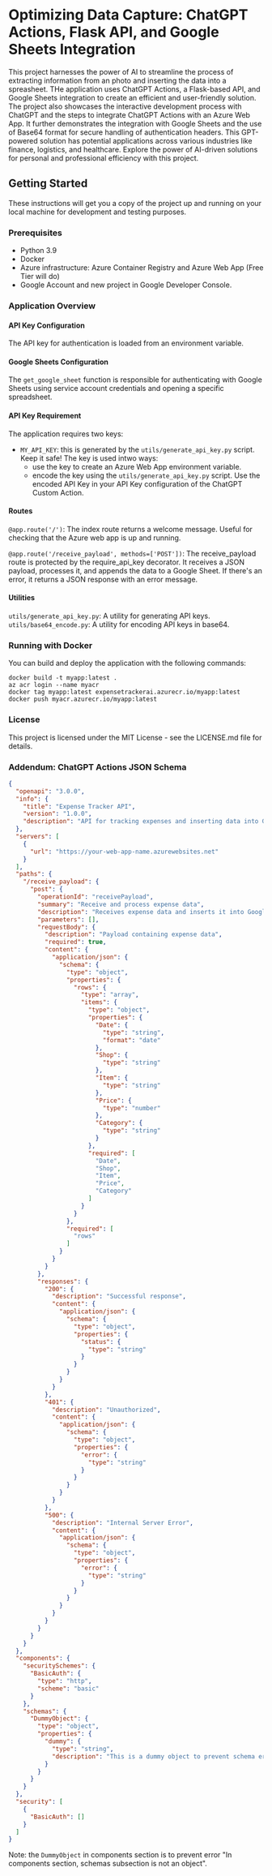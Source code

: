 # Optimizing Data Capture: ChatGPT Actions, Flask API, and Google Sheets Integration

This project harnesses the power of AI to streamline the process of extracting information from an photo and inserting the data into a spreasheet. THe application uses ChatGPT Actions, a Flask-based API, and Google Sheets integration to create an efficient and user-friendly solution. The project also showcases the interactive development process with ChatGPT and the steps to integrate ChatGPT Actions with an Azure Web App. It further demonstrates the integration with Google Sheets and the use of Base64 format for secure handling of authentication headers. This GPT-powered solution has potential applications across various industries like finance, logistics, and healthcare. Explore the power of AI-driven solutions for personal and professional efficiency with this project.


## Getting Started

These instructions will get you a copy of the project up and running on your local machine for development and testing purposes.

### Prerequisites

- Python 3.9
- Docker 
- Azure infrastructure: Azure Container Registry and Azure Web App (Free Tier will do)
- Google Account and new project in Google Developer Console.

### Application Overview

#### API Key Configuration

The API key for authentication is loaded from an environment variable.

#### Google Sheets Configuration

The `get_google_sheet` function is responsible for authenticating with Google Sheets using service account credentials and opening a specific spreadsheet.

#### API Key Requirement

The application requires two keys:

* `MY_API_KEY`: this is generated by the `utils/generate_api_key.py` script. Keep it safe! The key is used intwo ways:
   * use the key to create an Azure Web App environment variable.
   * encode the key using the `utils/generate_api_key.py` script. Use the encoded API Key in your API Key configuration of the ChatGPT Custom Action.

#### Routes

`@app.route('/')`: The index route returns a welcome message. Useful for checking that the Azure web app is up and running.

`@app.route('/receive_payload', methods=['POST'])`: The receive_payload route is protected by the require_api_key 
decorator. It receives a JSON payload, processes it, and appends the data to a Google Sheet. If there's an error, it returns a JSON response with an error message.


#### Utilities

`utils/generate_api_key.py`: A utility for generating API keys.
`utils/base64_encode.py`: A utility for encoding API keys in base64.


### Running with Docker


You can build and deploy the application with the following commands:

```
docker build -t myapp:latest .
az acr login --name myacr
docker tag myapp:latest expensetrackerai.azurecr.io/myapp:latest
docker push myacr.azurecr.io/myapp:latest
```

### License
This project is licensed under the MIT License - see the LICENSE.md file for details.


### Addendum: ChatGPT Actions JSON Schema

```json
{
  "openapi": "3.0.0",
  "info": {
    "title": "Expense Tracker API",
    "version": "1.0.0",
    "description": "API for tracking expenses and inserting data into Google Sheets"
  },
  "servers": [
    {
      "url": "https://your-web-app-name.azurewebsites.net"
    }
  ],
  "paths": {
    "/receive_payload": {
      "post": {
        "operationId": "receivePayload",
        "summary": "Receive and process expense data",
        "description": "Receives expense data and inserts it into Google Sheets",
        "parameters": [],
        "requestBody": {
          "description": "Payload containing expense data",
          "required": true,
          "content": {
            "application/json": {
              "schema": {
                "type": "object",
                "properties": {
                  "rows": {
                    "type": "array",
                    "items": {
                      "type": "object",
                      "properties": {
                        "Date": {
                          "type": "string",
                          "format": "date"
                        },
                        "Shop": {
                          "type": "string"
                        },
                        "Item": {
                          "type": "string"
                        },
                        "Price": {
                          "type": "number"
                        },
                        "Category": {
                          "type": "string"
                        }
                      },
                      "required": [
                        "Date",
                        "Shop",
                        "Item",
                        "Price",
                        "Category"
                      ]
                    }
                  }
                },
                "required": [
                  "rows"
                ]
              }
            }
          }
        },
        "responses": {
          "200": {
            "description": "Successful response",
            "content": {
              "application/json": {
                "schema": {
                  "type": "object",
                  "properties": {
                    "status": {
                      "type": "string"
                    }
                  }
                }
              }
            }
          },
          "401": {
            "description": "Unauthorized",
            "content": {
              "application/json": {
                "schema": {
                  "type": "object",
                  "properties": {
                    "error": {
                      "type": "string"
                    }
                  }
                }
              }
            }
          },
          "500": {
            "description": "Internal Server Error",
            "content": {
              "application/json": {
                "schema": {
                  "type": "object",
                  "properties": {
                    "error": {
                      "type": "string"
                    }
                  }
                }
              }
            }
          }
        }
      }
    }
  },
  "components": {
    "securitySchemes": {
      "BasicAuth": {
        "type": "http",
        "scheme": "basic"
      }
    },
    "schemas": {
      "DummyObject": {
        "type": "object",
        "properties": {
          "dummy": {
            "type": "string",
            "description": "This is a dummy object to prevent schema errors"
          }
        }
      }
    }
  },
  "security": [
    {
      "BasicAuth": []
    }
  ]
}

```

Note: the `DummyObject` in components section is to prevent error "In components section, schemas subsection is not an object".